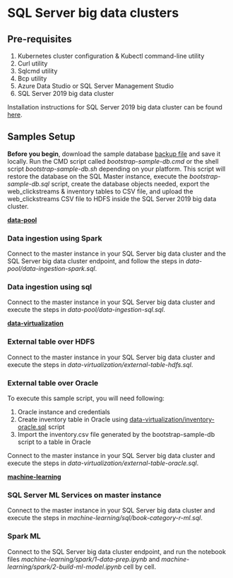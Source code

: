 # SQL Server big data clusters

## Pre-requisites
1. Kubernetes cluster configuration & Kubectl command-line utility
2. Curl utility
3. Sqlcmd utility
4. Bcp utility
5. Azure Data Studio or SQL Server Management Studio
6. SQL Server 2019 big data cluster

Installation instructions for SQL Server 2019 big data cluster can be found [here](https://docs.microsoft.com/en-us/sql/big-data-cluster/deployment-guidance?view=sql-server-2017).

## Samples Setup

**Before you begin**, download the sample database [backup file](https://sqlchoice.blob.core.windows.net/sqlchoice/static/tpcxbb_1gb.bak) and save it locally. Run the CMD script called *bootstrap-sample-db.cmd* or the shell script *bootstrap-sample-db.sh* depending on your platform. This script will restore the database on the SQL Master instance, execute the *bootstrap-sample-db.sql* script, create the database objects needed, export the web_clickstreams & inventory tables to CSV file, and upload the web_clickstreams CSV file to HDFS inside the SQL Server 2019 big data cluster.

__[data-pool](data-pool/)__

### Data ingestion using Spark
Connect to the master instance in your SQL Server big data cluster and the SQL Server big data cluster endpoint, and follow the steps in *data-pool/data-ingestion-spark.sql*.

### Data ingestion using sql
Connect to the master instance in your SQL Server big data cluster and execute the steps in *data-pool/data-ingestion-sql.sql*.

__[data-virtualization](data-virtualization/)__

### External table over HDFS
Connect to the master instance in your SQL Server big data cluster and execute the steps in *data-virtualization/external-table-hdfs.sql*.

### External table over Oracle
To execute this sample script, you will need following:
1. Oracle instance and credentials
1. Create inventory table in Oracle using [data-virtualization/inventory-oracle.sql](data-virtualization/inventory-oracle.sql/) script
1. Import the inventory.csv file generated by the bootstrap-sample-db script to a table in Oracle

Connect to the master instance in your SQL Server big data cluster and execute the steps in *data-virtualization/external-table-oracle.sql*.

__[machine-learning](machine-learning/)__

### SQL Server ML Services on master instance
Connect to the master instance in your SQL Server big data cluster and execute the steps in *machine-learning/sql/book-category-r-ml.sql*.

### Spark ML
Connect to the SQL Server big data cluster endpoint, and run the notebook files *machine-learning/spark/1-data-prep.ipynb* and *machine-learning/spark/2-build-ml-model.ipynb* cell by cell.
